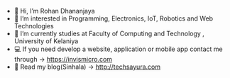 - 👋 Hi, I’m Rohan Dhananjaya 
- 👀 I’m interested in Programming, Electronics, IoT, Robotics and Web Technologies
- 🌱 I’m currently studies at Faculty of Computing and Technology , University of Kelaniya
- 💻 If you need develop a website, application or mobile app contact me through -> https://invismicro.com
- 📝 Read my blog(Sinhala) -> http://techsayura.com

<!---
rohandhananjaya/rohandhananjaya is a ✨ special ✨ repository because its `README.md` (this file) appears on your GitHub profile.
You can click the Preview link to take a look at your changes.
--->
